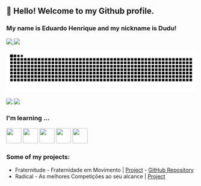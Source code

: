 ## 👋 Hello! Welcome to my Github profile.
### My name is Eduardo Henrique and my nickname is Dudu!

<div>
<a href="https://github.com/eduardoh03">

  <img height = "150em" src = "https://github-readme-stats.vercel.app/api?username=eduardoh03&show_icons=true&theme=radical&include_all_commits=true&count_private=true" />
  <img height = "150em" src = "https://github-readme-stats.vercel.app/api/top-langs/?username=eduardoh03&layout=compact&langs_count=16&theme=radical" />
</div>

![Snake animation](https://github.com/eduardoh03/eduardoh03/blob/output/github-contribution-grid-snake-dark.svg)

<div>
<a href="[www.linkedin.com/in/eduardo-henrique-sousa-rocha-da-silva-a29a021b4](https://www.linkedin.com/in/eduardo-henrique-sousa-rocha-da-silva-a29a021b4/)" target="_blank"><img src="https://img.shields.io/badge/-LinkedIn-%230077B5?style=for-the-badge&logo=linkedin&logoColor=white" target="_blank"></a>   
<a href="https://instagram.com/eduardohenrique393" target="_blank"><img src="https://img.shields.io/badge/-Instagram-%23E4405F?style=for-the-badge&logo=instagram&logoColor=white" target="_blank"></a>
</div>
  
### I'm learning ...
<img src="https://cdn.jsdelivr.net/gh/devicons/devicon/icons/java/java-original.svg" width="40" height="40"/> <img src="https://cdn.jsdelivr.net/gh/devicons/devicon/icons/linux/linux-original.svg" width="40" height="40"/> <img src="https://cdn.jsdelivr.net/gh/devicons/devicon/icons/flask/flask-original.svg" width="40" height="40"/> 
            <img src="https://cdn.jsdelivr.net/gh/devicons/devicon/icons/django/django-plain.svg" width="40" height="40"/>
            <img src="https://cdn.jsdelivr.net/gh/devicons/devicon/icons/python/python-original-wordmark.svg" width="40" height="40"/>
          
### Some of my projects:    
  
  * Fraternitude - Fraternidade em Movimento | [Project](http://fraternitude.herokuapp.com) - [GitHub Repository](https://github.com/Projeto-ONGS/fraternitude)
  * Radical - As melhores Competições ao seu alcance | [Project](http://radical.hiveble.com)
<!--
**eduardoh03/eduardoh03** is a ✨ _special_ ✨ repository because its `README.md` (this file) appears on your GitHub profile.

Here are some ideas to get you started:

- 🔭 I’m currently working on ...
- 🌱 I’m currently learning ...
- 👯 I’m looking to collaborate on ...
- 🤔 I’m looking for help with ...
- 💬 Ask me about ...
- 📫 How to reach me: ...
- 😄 Pronouns: ...
- ⚡ Fun fact: ...
-->
